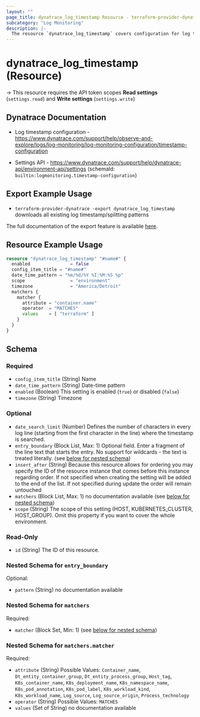 ```yaml
---
layout: ""
page_title: dynatrace_log_timestamp Resource - terraform-provider-dynatrace"
subcategory: "Log Monitoring"
description: |-
  The resource `dynatrace_log_timestamp` covers configuration for log timestamp/splitting patterns
---
```


# dynatrace_log_timestamp (Resource)

-> This resource requires the API token scopes **Read settings** (`settings.read`) and **Write settings** (`settings.write`)

## Dynatrace Documentation

- Log timestamp configuration - https://www.dynatrace.com/support/help/observe-and-explore/logs/log-monitoring/log-monitoring-configuration/timestamp-configuration

- Settings API - https://www.dynatrace.com/support/help/dynatrace-api/environment-api/settings (schemaId: `builtin:logmonitoring.timestamp-configuration`)

## Export Example Usage

- `terraform-provider-dynatrace -export dynatrace_log_timestamp` downloads all existing log timestamp/splitting patterns

The full documentation of the export feature is available [here](https://dt-url.net/h203qmc).

## Resource Example Usage

```terraform
resource "dynatrace_log_timestamp" "#name#" {
  enabled               = false
  config_item_title = "#name#"
  date_time_pattern = "%m/%d/%Y %I:%M:%S %p"
  scope                 = "environment"
  timezone              = "America/Detroit"
  matchers {
    matcher {
      attribute = "container.name"
      operator  = "MATCHES"
      values    = [ "terraform" ]
    }
  }
}
```

<!-- schema generated by tfplugindocs -->
## Schema

### Required

- `config_item_title` (String) Name
- `date_time_pattern` (String) Date-time pattern
- `enabled` (Boolean) This setting is enabled (`true`) or disabled (`false`)
- `timezone` (String) Timezone

### Optional

- `date_search_limit` (Number) Defines the number of characters in every log line (starting from the first character in the line) where the timestamp is searched.
- `entry_boundary` (Block List, Max: 1) Optional field. Enter a fragment of the line text that starts the entry. No support for wildcards - the text is treated literally. (see [below for nested schema](#nestedblock--entry_boundary))
- `insert_after` (String) Because this resource allows for ordering you may specify the ID of the resource instance that comes before this instance regarding order. If not specified when creating the setting will be added to the end of the list. If not specified during update the order will remain untouched
- `matchers` (Block List, Max: 1) no documentation available (see [below for nested schema](#nestedblock--matchers))
- `scope` (String) The scope of this setting (HOST, KUBERNETES_CLUSTER, HOST_GROUP). Omit this property if you want to cover the whole environment.

### Read-Only

- `id` (String) The ID of this resource.

<a id="nestedblock--entry_boundary"></a>
### Nested Schema for `entry_boundary`

Optional:

- `pattern` (String) no documentation available


<a id="nestedblock--matchers"></a>
### Nested Schema for `matchers`

Required:

- `matcher` (Block Set, Min: 1) (see [below for nested schema](#nestedblock--matchers--matcher))

<a id="nestedblock--matchers--matcher"></a>
### Nested Schema for `matchers.matcher`

Required:

- `attribute` (String) Possible Values: `Container_name`, `Dt_entity_container_group`, `Dt_entity_process_group`, `Host_tag`, `K8s_container_name`, `K8s_deployment_name`, `K8s_namespace_name`, `K8s_pod_annotation`, `K8s_pod_label`, `K8s_workload_kind`, `K8s_workload_name`, `Log_source`, `Log_source_origin`, `Process_technology`
- `operator` (String) Possible Values: `MATCHES`
- `values` (Set of String) no documentation available
 